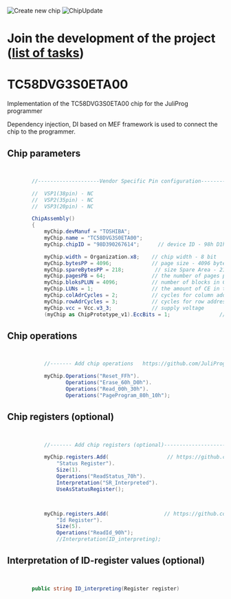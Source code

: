 ![Create new chip](https://github.com/JuliProg/TC58DVG3S0ETA00/workflows/Create%20new%20chip/badge.svg?event=repository_dispatch)
![ChipUpdate](https://github.com/JuliProg/TC58DVG3S0ETA00/workflows/ChipUpdate/badge.svg)
# Join the development of the project ([list of tasks](https://github.com/users/JuliProg/projects/1))


# TC58DVG3S0ETA00
Implementation of the TC58DVG3S0ETA00 chip for the JuliProg programmer

Dependency injection, DI based on MEF framework is used to connect the chip to the programmer.

<section class = "listing">

# Chip parameters

```c#


        //--------------------Vendor Specific Pin configuration---------------------------

        //  VSP1(38pin) - NC    
        //  VSP2(35pin) - NC
        //  VSP3(20pin) - NC

        ChipAssembly()
        {
            myChip.devManuf = "TOSHIBA";
            myChip.name = "TC58DVG3S0ETA00";
            myChip.chipID = "98D390267614";      // device ID - 98h D1h 90h 15h 76h 14h

            myChip.width = Organization.x8;    // chip width - 8 bit
            myChip.bytesPP = 4096;             // page size - 4096 byte (4Kb)
            myChip.spareBytesPP = 218;          // size Spare Area - 218 byte
            myChip.pagesPB = 64;               // the number of pages per block - 64 
            myChip.bloksPLUN = 4096;           // number of blocks in CE - 4096
            myChip.LUNs = 1;                   // the amount of CE in the chip
            myChip.colAdrCycles = 2;           // cycles for column addressing
            myChip.rowAdrCycles = 3;           // cycles for row addressing 
            myChip.vcc = Vcc.v3_3;             // supply voltage
            (myChip as ChipPrototype_v1).EccBits = 1;                // required Ecc bits for each 512 bytes

```
# Chip operations

```c#


            //------- Add chip operations   https://github.com/JuliProg/Wiki#command-set---------------------------------------------------

            myChip.Operations("Reset_FFh").
                   Operations("Erase_60h_D0h").
                   Operations("Read_00h_30h").
                   Operations("PageProgram_80h_10h");

```
# Chip registers (optional)

```c#


            //------- Add chip registers (optional)----------------------------------------------------

            myChip.registers.Add(                   // https://github.com/JuliProg/Wiki/wiki/StatusRegister
                "Status Register").
                Size(1).
                Operations("ReadStatus_70h").
                Interpretation("SR_Interpreted").   
                UseAsStatusRegister();



            myChip.registers.Add(                  // https://github.com/JuliProg/Wiki/wiki/ID-Register
                "Id Register").
                Size(5).
                Operations("ReadId_90h");               
                //Interpretation(ID_interpreting);          

```
# Interpretation of ID-register values ​​(optional)

```c#


        public string ID_interpreting(Register register)   
        
```
</section>















